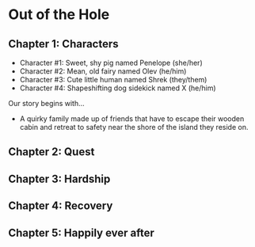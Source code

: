 # Out of the Hole

## Chapter 1: Characters
- Character #1: Sweet, shy pig named Penelope (she/her)
- Character #2: Mean, old fairy named Olev (he/him)
- Character #3: Cute little human named Shrek (they/them)
- Character #4: Shapeshifting dog sidekick named X (he/him)
  
Our story begins with...
- A quirky family made up of friends that have to escape their wooden cabin and retreat to safety near the shore of the island they reside on.


## Chapter 2: Quest


## Chapter 3: Hardship


## Chapter 4: Recovery


## Chapter 5: Happily ever after


